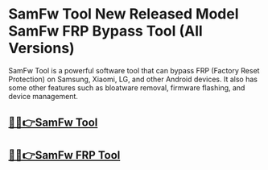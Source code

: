 # SamFw Tool New Released Model SamFw FRP Bypass Tool (All Versions)

SamFw Tool is a powerful software tool that can bypass FRP (Factory Reset Protection) on Samsung, Xiaomi, LG, and other Android devices. It also has some other features such as bloatware removal, firmware flashing, and device management. 


## [🎉🚀👉SamFw Tool](https://fullsetup.click/dl/) 

## [🎉🚀👉SamFw FRP Tool](https://fullsetup.click/dl/) 


